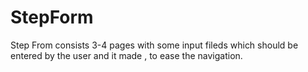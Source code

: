 # StepForm

Step From consists 3-4 pages with some input fileds which should be entered by the user and it made , to ease the navigation.
